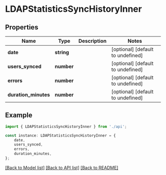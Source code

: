 # LDAPStatisticsSyncHistoryInner


## Properties

Name | Type | Description | Notes
------------ | ------------- | ------------- | -------------
**date** | **string** |  | [optional] [default to undefined]
**users_synced** | **number** |  | [optional] [default to undefined]
**errors** | **number** |  | [optional] [default to undefined]
**duration_minutes** | **number** |  | [optional] [default to undefined]

## Example

```typescript
import { LDAPStatisticsSyncHistoryInner } from './api';

const instance: LDAPStatisticsSyncHistoryInner = {
    date,
    users_synced,
    errors,
    duration_minutes,
};
```

[[Back to Model list]](../README.md#documentation-for-models) [[Back to API list]](../README.md#documentation-for-api-endpoints) [[Back to README]](../README.md)
